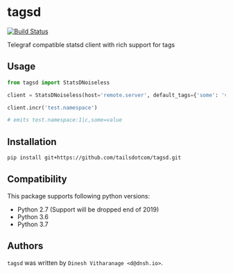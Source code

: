 tagsd
=====

[![Build Status](https://travis-ci.org/tailsdotcom/tagsd.svg?branch=master)](https://travis-ci.org/tailsdotcom/tagsd)

Telegraf compatible statsd client with rich support for tags

Usage
-----
```python
from tagsd import StatsDNoiseless

client = StatsDNoiseless(host='remote.server', default_tags={'some': 'value'})

client.incr('test.namespace')

# emits test.namespace:1|c,some=value
```

Installation
------------
```bash
pip install git+https://github.com/tailsdotcom/tagsd.git
```

Compatibility
-------------
This package supports following python versions:
- Python 2.7 (Support will be dropped end of 2019)
- Python 3.6 
- Python 3.7 

Authors
-------

`tagsd` was written by `Dinesh Vitharanage <d@dnsh.io>`.
